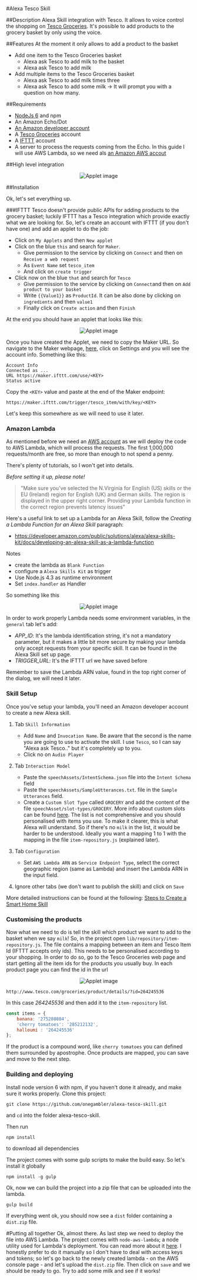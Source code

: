 #Alexa Tesco Skill

##Description
Alexa Skill integration with Tesco. It allows to voice control the shopping on [Tesco Groceries](http://www.tesco.com/groceries/).
It's possible to add products to the grocery basket by only using the voice.

##Features
At the moment it only allows to add a product to the basket
* Add one item to the Tesco Groceries basket
    * Alexa ask Tesco to add milk to the basket
    * Alexa ask Tesco to add milk
* Add multiple items to the Tesco Groceries basket
    * Alexa ask Tesco to add milk times three
    * Alexa ask Tesco to add some milk -> It will prompt you with a question on how many.

##Requirements
* [NodeJs 6](https://nodejs.org/en/download/) and npm
* An Amazon Echo/Dot
* [An Amazon developer account](https://developer.amazon.com/)
* A [Tesco Groceries](http://www.tesco.com/groceries/) account
* A [IFTTT](https://ifttt.com) account
* A server to process the requests coming from the Echo. In this guide I will use AWS Lambda, so we need als [an Amazon AWS accout](https://aws.amazon.com)

##High level integration

<p align="center">
  <img src="https://cloud.githubusercontent.com/assets/9900050/21467742/fb421984-c9ef-11e6-83b1-bf04210907b2.png" alt="Applet image"/>
</p>

##Installation

Ok, let's set everything up.

###IFTTT
Tesco doesn't provide public APIs for adding products to the grocery basket; luckily IFTTT has a Tesco integration which provide exactly what we are looking for. So, let's create an account with IFTTT (if you don't have one) and add an applet to do the job:

* Click on `My Applets` and then `New applet`
* Click on the blue `this` and search for `Maker`. 
    * Give permission to the service by clicking on `Connect` and then on `Receive a web request`
    * As `Event Name` set `tesco_item`
    * And click on `create trigger`
* Click now on the blue `that` and search for `Tesco`
    * Give permission to the service by clicking on `Connect`and then on `Add product to your basket`
    * Write `{{Value1}}` as `ProductId`. It can be also done by clicking on `ingredients` and then `value1`
    * Finally click on `Create action` and then `Finish` 

At the end you should have an applet that looks like this:

<p align="center">
  <img src="https://cloud.githubusercontent.com/assets/9900050/21463243/143ab56e-c95e-11e6-80f9-d6391bc62e66.png" alt="Applet image"/>
</p>

Once you have created the Applet, we need to copy the Maker URL. So navigate to the Maker webpage, [here](https://ifttt.com/maker), click on Settings and you will see the account info. Something like this:
```
Account Info
Connected as ...
URL https://maker.ifttt.com/use/<KEY>
Status active
```
Copy the `<KEY>` value and paste at the end of the Maker endpoint:
```
https://maker.ifttt.com/trigger/tesco_item/with/key/<KEY>
```
Let's keep this somewhere as we will need to use it later.

### Amazon Lambda
As mentioned before we need an [AWS account](https://aws.amazon.com/) as we will deploy the code to AWS Lambda, which will process the requests. The first 1,000,000 requests/month are free, so more than enough to not spend a penny.

There's plenty of tutorials, so I won't get into details. 

*Before setting it up, please note!*
> "Make sure you’ve selected the N.Virginia for English (US) skills or the EU (Ireland) region for English (UK) and German skills. The region is displayed in the upper right corner. Providing your Lambda function in the correct region prevents latency issues" 

Here's a useful link to set up a Lambda for an Alexa Skill, follow the _Creating a Lambda Function for an Alexa Skill_ paragraph:
* https://developer.amazon.com/public/solutions/alexa/alexa-skills-kit/docs/developing-an-alexa-skill-as-a-lambda-function

Notes
* create the lambda as `Blank Function`
* configure a `Alexa Skills Kit` as trigger 
* Use Node.js 4.3 as runtime environment
* Set `index.handler` as Handler

So something like this

<p align="center">
  <img src="https://cloud.githubusercontent.com/assets/9900050/21467577/7d891f1a-c9ea-11e6-9205-e9437916ed6a.png" alt="Applet image"/>
</p>

In order to work properly Lambda needs some environment variables, in the `general` tab let's add:
* _APP_ID_: It's the lambda identification string, it's not a mandatory parameter, but it makes a little bit more secure by making your lambda only accept requests from your specific skill. It can be found in the Alexa Skill set up page.
* _TRIGGER_URL_: It's the IFTTT url we have saved before

Remember to save the Lambda ARN value, found in the top right corner of the dialog, we will need it later.

### Skill Setup
Once you've setup your lambda, you'll need an Amazon developer account to create a new Alexa skill.

1. Tab `Skill Information` 
    * Add `Name` and `Invocation Name`. Be aware that the second is the name you are going to use to activate the skill. I use `Tesco`, so I can say "Alexa ask Tesco.." but it's completely up to you.
    * Click no on `Audio Player`
    
2. Tab `Interaction Model`
    * Paste the `speechAssets/IntentSchema.json` file into the `Intent Schema` field
    * Paste the `speechAssets/SampleUtterances.txt`. file in the `Sample Utterances` field.
    * Create a `Custom Slot Type` called `GROCERY` and add the content of the file `speechAsset/slot-types/GROCERY`. More info about custom slots can be found [here](https://developer.amazon.com/public/solutions/alexa/alexa-skills-kit/docs/defining-the-voice-interface#custom-slot-types). The list is not comprehensive and you should personalised with items you use. To make it clearer, this is what Alexa will understand. So if there's no `milk` in the list, it would be harder to be understood. Ideally you want a mapping 1 to 1 with the mapping in the file `item-repository.js` (explained later).

3. Tab `Configuration`
    * Set `AWS Lambda ARN` as `Service Endpoint Type`, select the correct geographic region (same as Lambda) and insert the Lambda ARN in the input field.

4. Ignore other tabs (we don't want to publish the skill) and click on `Save`

More detailed instructions can be found at the following: [Steps to Create a Smart Home Skill](https://developer.amazon.com/public/solutions/alexa/alexa-skills-kit/docs/steps-to-create-a-smart-home-skill)

### Customising the products
Now what we need to do is tell the skill which product we want to add to the basket when we say `milk`!
So, in the project open `lib/repository/item-repository.js`. The file contains a mapping between an item and Tesco Item Id (IFTTT accepts only ids). This needs to be personalised according to your shopping. In order to do so, go to the Tesco Groceries web page and start getting all the item ids for the products you usually buy.
In each product page you can find the id in the url

<p align="center">
  <img src="https://cloud.githubusercontent.com/assets/9900050/21467441/f19ceb16-c9e5-11e6-96fe-c501691e832e.png" alt="Applet image"/>
</p>

````
http://www.tesco.com/groceries/product/details/?id=264245536
````
In this case *264245536* and then add it to the `item-repository` list.

```javascript
const items = {
    banana: '275280804',
    'cherry tomatoes': '285212132',
    halloumi : '264245536'
};
```
If the product is a compound word, like `cherry tomatoes` you can defined them surrounded by apostrophe. Once products are mapped, you can save and move to the next step.

### Building and deploying
Install node version 6 with npm, if you haven't done it already, and make sure it works properly.
Clone this project: 
```
git clone https://github.com/onegambler/alexa-tesco-skill.git
```
and `cd` into the folder alexa-tesco-skill.

Then run 
```
npm install
```
to download all dependencies

The project comes with some gulp scripts to make the build easy. So let's install it globally
```
npm install -g gulp
```
Ok, now we can build the project into a zip file that can be uploaded into the lambda.
```
gulp build
```
If everything went ok, you should now see a `dist` folder containing a `dist.zip` file.

#Putting all together
Ok, almost there. As last step we need to deploy the file into AWS Lambda. The project comes with `node-aws-lambda`; a node utility used for Lambda's deployment. You can read more about it [here](https://www.npmjs.com/package/node-aws-lambda).
I honestly prefer to do it manually so I don't have to deal with access keys and tokens; so let's go back to the newly created lambda - on the AWS console page - and let's upload the `dist.zip` file.
Then click on `save` and we should be ready to go. Try to add some milk and see if it works!
